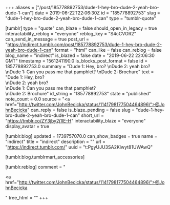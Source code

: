 +++
aliases = ["/post/185778892753/dude-1-hey-bro-dude-2-yeah-bro-dude-1-can"]
date = 2019-06-22T22:06:30Z
id = "185778892753"
slug = "dude-1-hey-bro-dude-2-yeah-bro-dude-1-can"
type = "tumblr-quote"

[tumblr]
type = "quote"
can_blaze = false
should_open_in_legacy = true
interactability_reblog = "everyone"
reblog_key = "S4cCVOR2"
can_send_in_message = true
post_url = "https://indirect.tumblr.com/post/185778892753/dude-1-hey-bro-dude-2-yeah-bro-dude-1-can"
format = "html"
can_like = false
can_reblog = false
blog_name = "indirect"
is_blazed = false
date = "2019-06-22 22:06:30 GMT"
timestamp = 1561241190.0
is_blocks_post_format = false
id = 185778892753.0
summary = "Dude 1: Hey, bro? \nDude 2: yeah bro? \nDude 1: Can you pass me that pamphlet? \nDude 2: Brochure"
text = "Dude 1: Hey, bro?<br/>\nDude 2: yeah bro?<br/>\nDude 1: Can you pass me that pamphlet?<br/>\nDude 2: Brochure"
id_string = "185778892753"
state = "published"
note_count = 0.0
source = "<a href=\"http://twitter.com/JohnBecicka/status/1141798177504464896\">@JohnBecicka</a>"
can_reply = false
is_blaze_pending = false
slug = "dude-1-hey-bro-dude-2-yeah-bro-dude-1-can"
short_url = "https://tmblr.co/ZY3jby2j1IE-H"
interactability_blaze = "everyone"
display_avatar = true

[tumblr.blog]
updated = 1739757070.0
can_show_badges = true
name = "indirect"
title = "indirect"
description = ""
url = "https://indirect.tumblr.com/"
uuid = "t:PgyUJU3SA2Klwyt81UWAwQ"

[tumblr.blog.tumblrmart_accessories]

[tumblr.reblog]
comment = "<p><a href=\"http://twitter.com/JohnBecicka/status/1141798177504464896\">@JohnBecicka</a></p>"
tree_html = ""
+++
